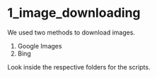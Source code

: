 # 1_image_downloading

We used two methods to download images.

1. Google Images
2. Bing

Look inside the respective folders for the scripts.